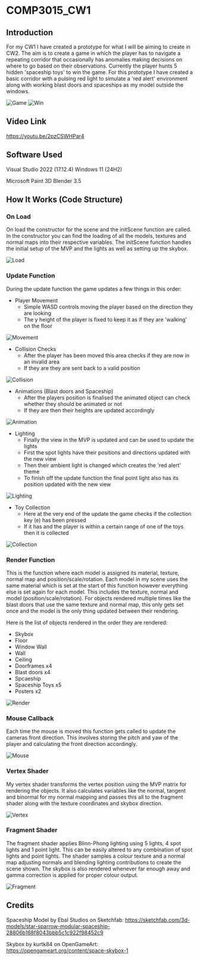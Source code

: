 # COMP3015_CW1

## Introduction

For my CW1 I have created a prototype for what I will be aiming to create in CW2. The aim is to create a game in which the player has to navigate a repeating corridor that occasionally has anomalies making decisions on where to go based on their observations. Currently the player hunts 5 hidden 'spaceship toys' to win the game. For this prototype I have created a basic corridor with a pulsing red light to simulate a 'red alert' environment along with working blast doors and spaceships as my model outside the windows.

![Game](/SampleScreens/game.png)
![Win](/SampleScreens/win.png)

## Video Link

https://youtu.be/2pzCSWHPar4

## Software Used

Visual Studio 2022 (17.12.4)
Windows 11 (24H2)

Microsoft Paint 3D
Blender 3.5

## How It Works (Code Structure)

### On Load

On load the constructor for the scene and the initScene function are called. In the constructor you can find the loading of all the models, textures and normal maps into their respective variables. The initScene function handles the initial setup of the MVP and the lights as well as setting up the skybox.

![Load](/SampleScreens/load.png)

### Update Function

During the update function the game updates a few things in this order:
- Player Movement
	- Simple WASD controls moving the player based on the direction they are looking
	- The y height of the player is fixed to keep it as if they are 'walking' on the floor

![Movement](/SampleScreens/movement.png)

- Collision Checks
	- After the player has been moved this area checks if they are now in an invalid area
	- If they are they are sent back to a valid position

![Collision](/SampleScreens/collision.png)

- Animations (Blast doors and Spaceship)
	- After the players position is finalised the animated object can check whether they should be animated or not
	- If they are then their heights are updated accordingly

![Animation](/SampleScreens/animate.png)

- Lighting
	- Finally the view in the MVP is updated and can be used to update the lights
	- First the spot lights have their positions and directions updated with the new view
	- Then their ambient light is changed which creates the 'red alert' theme
	- To finish off the update function the final point light also has its position updated with the new view

![Lighting](/SampleScreens/light.png)

- Toy Collection
	- Here at the very end of the update the game checks if the collection key (e) has been pressed
	- If it has and the player is within a certain range of one of the toys then it is collected

![Collection](/SampleScreens/collection.png)

### Render Function

This is the function where each model is assigned its material, texture, normal map and position/scale/rotation. Each model in my scene uses the same material which is set at the start of this function however everything else is set again for each model. This includes the texture, normal and model (position/scale/rotation). For objects rendered multiple times like the blast doors that use the same texture and normal map, this only gets set once and the model is the only thing updated between their rendering.

Here is the list of objects rendered in the order they are rendered:
- Skybox
- Floor
- Window Wall
- Wall
- Ceiling
- Doorframes x4
- Blast doors x4
- Spcaeship
- Spaceship Toys x5
- Posters x2

![Render](/SampleScreens/render.png)

### Mouse Callback

Each time the mouse is moved this function gets called to update the cameras front direction. This involves storing the pitch and yaw of the player and calculating the front direction accordingly.

![Mouse](/SampleScreens/mouse.png)

### Vertex Shader

My vertex shader transforms the vertex position using the MVP matrix for rendering the objects. It also calculates variables like the normal, tangent and binormal for my normal mapping and passes this all to the fragment shader along with the texture coordinates and skybox direction.

![Vertex](/SampleScreens/vertex.png)

### Fragment Shader

The fragment shader applies Blinn-Phong lighting using 5 lights, 4 spot lights and 1 point light. This can be easily altered to any combination of spot lights and point lights. The shader samples a colour texture and a normal map adjusting normals and blending lighting contributions to create the scene shown. The skybox is also rendered whenever far enough away and gamma correction is applied for proper colour output.

![Fragment](/SampleScreens/fragment.png)

## Credits

Spaceship Model by Ebal Studios on Sketchfab: https://sketchfab.com/3d-models/star-sparrow-modular-spaceship-28806b168f8043bbb5c1c922f98452c9

Skybox by kurtk84 on OpenGameArt: https://opengameart.org/content/space-skybox-1